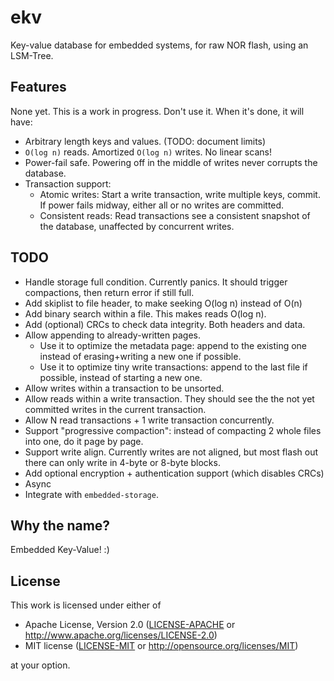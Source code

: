 # ekv

Key-value database for embedded systems, for raw NOR flash, using an LSM-Tree.

## Features

None yet. This is a work in progress. Don't use it. When it's done, it will have:

- Arbitrary length keys and values. (TODO: document limits)
- `O(log n)` reads. Amortized `O(log n)` writes. No linear scans!
- Power-fail safe. Powering off in the middle of writes never corrupts the database.
- Transaction support:
  - Atomic writes: Start a write transaction, write multiple keys, commit. If power fails midway, either all or no writes are committed.
  - Consistent reads: Read transactions see a consistent snapshot of the database, unaffected by concurrent writes.

## TODO

- Handle storage full condition. Currently panics. It should trigger compactions, then return error if still full.
- Add skiplist to file header, to make seeking O(log n) instead of O(n)
- Add binary search within a file. This makes reads O(log n).
- Add (optional) CRCs to check data integrity. Both headers and data.
- Allow appending to already-written pages.
  - Use it to optimize the metadata page: append to the existing one instead of erasing+writing a new one if possible.
  - Use it to optimize tiny write transactions: append to the last file if possible, instead of starting a new one.
- Allow writes within a transaction to be unsorted.
- Allow reads within a write transaction. They should see the the not yet committed writes in the current transaction.
- Allow N read transactions + 1 write transaction concurrently.
- Support "progressive compaction": instead of compacting 2 whole files into one, do it page by page.
- Support write align. Currently writes are not aligned, but most flash out there can only write in 4-byte or 8-byte blocks.
- Add optional encryption + authentication support (which disables CRCs)
- Async
- Integrate with `embedded-storage`.

## Why the name?

Embedded Key-Value! :)

## License

This work is licensed under either of

- Apache License, Version 2.0 ([LICENSE-APACHE](LICENSE-APACHE) or
  <http://www.apache.org/licenses/LICENSE-2.0>)
- MIT license ([LICENSE-MIT](LICENSE-MIT) or <http://opensource.org/licenses/MIT>)

at your option.

